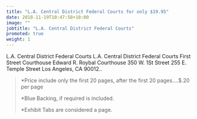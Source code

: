 ```yaml
---
title: "L.A. Central District Federal Courts for only $19.95"
date: 2018-11-19T10:47:58+10:00
image: ""
jobtitle: "L.A. Central District Federal Courts"
promoted: true
weight: 1
---
```


L.A. Central District Federal Courts
L.A. Central District Federal Courts First Street Courthouse Edward R. Roybal Courthouse 350 W. 1St Street 255 E. Temple Street Los Angeles, CA 90012..

> *Price include only the first 20 pages, after the first 20 pages….$.20 per page
> 
> *Blue Backing, if required is included.
>
> *Exhibit Tabs are considered a page. 

